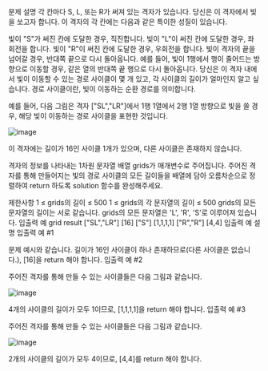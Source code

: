 

문제 설명
각 칸마다 S, L, 또는 R가 써져 있는 격자가 있습니다. 당신은 이 격자에서 빛을 쏘고자 합니다. 이 격자의 각 칸에는 다음과 같은 특이한 성질이 있습니다.

빛이 "S"가 써진 칸에 도달한 경우, 직진합니다.
빛이 "L"이 써진 칸에 도달한 경우, 좌회전을 합니다.
빛이 "R"이 써진 칸에 도달한 경우, 우회전을 합니다.
빛이 격자의 끝을 넘어갈 경우, 반대쪽 끝으로 다시 돌아옵니다. 예를 들어, 빛이 1행에서 행이 줄어드는 방향으로 이동할 경우, 같은 열의 반대쪽 끝 행으로 다시 돌아옵니다.
당신은 이 격자 내에서 빛이 이동할 수 있는 경로 사이클이 몇 개 있고, 각 사이클의 길이가 얼마인지 알고 싶습니다. 경로 사이클이란, 빛이 이동하는 순환 경로를 의미합니다.

예를 들어, 다음 그림은 격자 ["SL","LR"]에서 1행 1열에서 2행 1열 방향으로 빛을 쏠 경우, 해당 빛이 이동하는 경로 사이클을 표현한 것입니다.

![image](https://user-images.githubusercontent.com/73736988/132682401-9977d7b8-184b-4467-9444-f73adf6add32.png)

이 격자에는 길이가 16인 사이클 1개가 있으며, 다른 사이클은 존재하지 않습니다.

격자의 정보를 나타내는 1차원 문자열 배열 grids가 매개변수로 주어집니다. 주어진 격자를 통해 만들어지는 빛의 경로 사이클의 모든 길이들을 배열에 담아 오름차순으로 정렬하여 return 하도록 solution 함수를 완성해주세요.

제한사항
1 ≤ grids의 길이 ≤ 500
1 ≤ grids의 각 문자열의 길이 ≤ 500
grids의 모든 문자열의 길이는 서로 같습니다.
grids의 모든 문자열은 'L', 'R', 'S'로 이루어져 있습니다.
입출력 예
grid	      result
["SL","LR"]	[16]
["S"]	      [1,1,1,1]
["R","R"]	  [4,4]
입출력 예 설명
입출력 예 #1

문제 예시와 같습니다.
길이가 16인 사이클이 하나 존재하므로(다른 사이클은 없습니다.), [16]을 return 해야 합니다.
입출력 예 #2

주어진 격자를 통해 만들 수 있는 사이클들은 다음 그림과 같습니다.

![image](https://user-images.githubusercontent.com/73736988/132682444-d18f9d9f-fc11-4900-9aec-3fb2ef86456d.png)


4개의 사이클의 길이가 모두 1이므로, [1,1,1,1]을 return 해야 합니다.
입출력 예 #3

주어진 격자를 통해 만들 수 있는 사이클들은 다음 그림과 같습니다.

![image](https://user-images.githubusercontent.com/73736988/132682460-a139557c-3228-4858-ae8b-ed395d6055b3.png)

2개의 사이클의 길이가 모두 4이므로, [4,4]를 return 해야 합니다.

